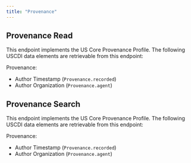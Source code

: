 ```yaml
---
title: "Provenance"
---
```

## Provenance Read

This endpoint implements the US Core Provenance Profile. The following USCDI data elements are retrievable from this endpoint:

Provenance:

* Author Timestamp (`Provenance.recorded`)
* Author Organization (`Provenance.agent`)

## Provenance Search
This endpoint implements the US Core Provenance Profile. The following USCDI data elements are retrievable from this endpoint:

Provenance:

* Author Timestamp (`Provenance.recorded`)
* Author Organization (`Provenance.agent`)